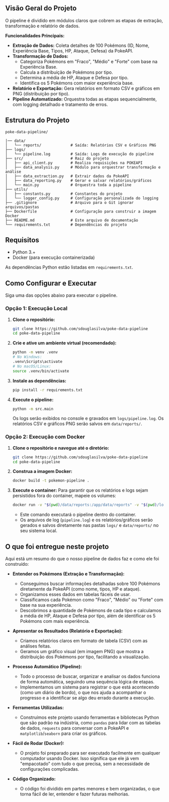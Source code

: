 ## Visão Geral do Projeto

O pipeline é dividido em módulos claros que cobrem as etapas de extração, transformação e relatório de dados.

**Funcionalidades Principais:**

* **Extração de Dados:** Coleta detalhes de 100 Pokémons (ID, Nome, Experiência Base, Tipos, HP, Ataque, Defesa) da PokeAPI.
* **Transformação de Dados:**
    * Categoriza Pokémons em "Fraco", "Médio" e "Forte" com base na Experiência Base.
    * Calcula a distribuição de Pokémons por tipo.
    * Determina a média de HP, Ataque e Defesa por tipo.
    * Identifica os 5 Pokémons com maior experiência base.
* **Relatório e Exportação:** Gera relatórios em formato CSV e gráficos em PNG (distribuição por tipo).
* **Pipeline Automatizado:** Orquestra todas as etapas sequencialmente, com logging detalhado e tratamento de erros.

## Estrutura do Projeto
```
poke-data-pipeline/

|── data/
│   └── reports/             # Saída: Relatórios CSV e Gráficos PNG
├── logs/
│   └── pipeline.log         # Saída: Logs de execução do pipeline
├── src/                     # Raiz do projeto
│   ├── api_client.py        # Realiza requisições na POKEAPI
│   ├── data_analysis.py     # Módulo para orquestrar transformação e análise
│   ├── data_extraction.py   # Extrair dados da PokeAPI
│   ├── data_reporting.py    # Gerar e salvar relatórios/gráficos
│   └── main.py              # Orquestra toda a pipeline
├── utils/                   
│   ├── constants.py         # Constantes do projeto
│   └── logger_config.py     # Configuração personalizada do logging
├── .gitignore               # Arquivo para o Git ignorar arquivos/pastas
├── Dockerfile               # Configuração para construir a imagem Docker
├── README.md                # Este arquivo de documentação
└── requirements.txt         # Dependências do projeto

```

## Requisitos

* Python 3.+
* Docker (para execução containerizada)

As dependências Python estão listadas em `requirements.txt`.

## Como Configurar e Executar

Siga uma das opções abaixo para executar o pipeline.

### Opção 1: Execução Local

1.  **Clone o repositório:**
    ```bash
    git clone https://github.com/sdouglasilva/poke-data-pipeline
    cd poke-data-pipeline
    ```
2.  **Crie e ative um ambiente virtual (recomendado):**
    ```bash
    python -m venv .venv
    # No Windows:
    .venv\Scripts\activate
    # No macOS/Linux:
    source .venv/bin/activate
    ```
3.  **Instale as dependências:**
    ```bash
    pip install -r requirements.txt
    ```
4.  **Execute o pipeline:**
    ```bash
    python -m src.main
    ```
    Os logs serão exibidos no console e gravados em `logs/pipeline.log`. Os relatórios CSV e gráficos PNG serão salvos em `data/reports/`.

### Opção 2: Execução com Docker

1.  **Clone o repositório e navegue até o diretório:**
    ```bash
    git clone https://github.com/sdouglasilva/poke-data-pipeline
    cd poke-data-pipeline
    ```
2.  **Construa a imagem Docker:**
    ```bash
    docker build -t pokemon-pipeline .
    ```
3.  **Execute o container:**
    Para garantir que os relatórios e logs sejam persistidos fora do container, mapeie os volumes:
    ```bash
    docker run -v "$(pwd)/data/reports:/app/data/reports" -v "$(pwd)/logs:/app/logs" poke-data-pipeline
    ```
    * Este comando executará o pipeline dentro do container.
    * Os arquivos de log (`pipeline.log`) e os relatórios/gráficos serão gerados e salvos diretamente nas pastas `logs/` e `data/reports/` no seu sistema local.

## O que foi entregue neste projeto

Aqui está um resumo do que o nosso pipeline de dados faz e como ele foi construído:

* **Entender os Pokémons (Extração e Transformação):**
    * Conseguimos buscar informações detalhadas sobre 100 Pokémons diretamente da PokeAPI (como nome, tipos, HP e ataque).
    * Organizamos esses dados em tabelas fáceis de usar.
    * Classificamos cada Pokémon como "Fraco", "Médio" ou "Forte" com base na sua experiência.
    * Descobrimos a quantidade de Pokémons de cada tipo e calculamos a média de HP, Ataque e Defesa por tipo, além de identificar os 5 Pokémons com mais experiência.

* **Apresentar os Resultados (Relatório e Exportação):**
    * Criamos relatórios claros em formato de tabela (CSV) com as análises feitas.
    * Geramos um gráfico visual (em imagem PNG) que mostra a distribuição dos Pokémons por tipo, facilitando a visualização.

* **Processo Automático (Pipeline):**
    * Todo o processo de buscar, organizar e analisar os dados funciona de forma automática, seguindo uma sequência lógica de etapas.
    * Implementamos um sistema para registrar o que está acontecendo (como um diário de bordo), o que nos ajuda a acompanhar o progresso e a identificar se algo deu errado durante a execução.

* **Ferramentas Utilizadas:**
    * Construímos este projeto usando ferramentas e bibliotecas Python que são padrão na indústria, como `pandas` para lidar com as tabelas de dados, `requests` para conversar com a PokeAPI e `matplotlib`/`seaborn` para criar os gráficos.

* **Fácil de Rodar (Docker):**
    * O projeto foi preparado para ser executado facilmente em qualquer computador usando Docker. Isso significa que ele já vem "empacotado" com tudo o que precisa, sem a necessidade de configurações complicadas.

* **Código Organizado:**
    * O código foi dividido em partes menores e bem organizadas, o que torna fácil de ler, entender e fazer futuras melhorias.
